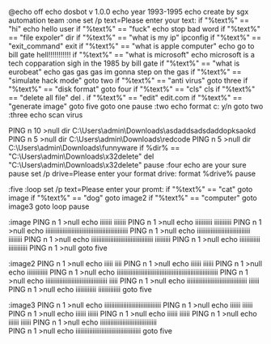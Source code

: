 @echo off
echo dosbot v 1.0.0 
echo year 1993-1995
echo create by sgx automation team
:one
set /p text=Please enter your text: 
if "%text%" == "hi" echo hello user
if "%text%" == "fuck" echo stop bad word
if "%text%" == "file expoler" dir 
if "%text%" == "what is my ip" ipconfig
if "%text%" == "exit_command" exit
if "%text%" == "what is apple computer" echo go to bill gate hell!!!!!!!!!!!
if "%text%" == "what is microsoft" echo microsoft is a tech copparation sigh in the 1985 by bill gate
if "%text%" == "what is eurobeat" echo gas gas gas im gonna step on the gas
if "%text%" == "simulate hack mode" goto two
if "%text%" == "anti virus" goto three
if "%text%" ==  "disk format" goto four
if "%text%" == "cls" cls
if "%text%" == "delete all file" del *.*
if "%text%" == "edit" edit.com
if "%text%" == "generate image" goto five
goto one
pause 
:two
echo format c: y/n
goto two
:three
echo scan virus

PING  n 10 >null
dir C:\Users\admin\Downloads\asdaddsadsdaddopksaokd
PING  n 5 >null
dir C:\Users\admin\Downloads\redcode 
PING  n 5 >null
dir C:\Users\admin\Downloads\funnyware 
if %dir% == "C:\Users\admin\Downloads\x32delete" del "C:\Users\admin\Downloads\x32delete"
pause
:four
echo are your sure
pause
set /p drive=Please enter your format drive: 
format %drive% 
pause

:five
:loop
set /p text=Please enter your promt: 
if "%text%" == "cat" goto image
if "%text%" == "dog" goto image2
if "%text%" == "computer" goto image3
goto loop
pause

:image
PING  n 1 >null
echo iiiiiii         iiiiiii
PING  n 1 >null
echo iiiiiiiiii   iiiiiiiiii
PING  n 1 >null
echo iiiiiiiiiiiiiiiiiiiiiiiiiiiiiiiiiiiiiiiiiiiiiiii
PING  n 1 >null
echo iiiiiiiiiiiiiiiiiiiiiiiiiiiiiii           iiiiiiii
PING  n 1 >null
echo iiiiiiiiiiiiiiiiiiiiiiiiiiiiiiiiiiii        iiiiiiiii
PING  n 1 >null
echo iiiiiiiiiiii    iiiiiiiiiii
PING  n 1 >null
goto five

:image2
PING  n 1 >null
echo iiiii        iiii
PING  n 1 >null
echo iiiiii      iiiiii
PING  n 1 >null
echo   iiiiiiiiiiii
PING  n 1 >null
echo iiiiiiiiiiiiiiiiiiiiiiiiiiiiiiiiiiiiiiiiiiiiiiiiiiiiiiiiiii
PING  n 1 >null
echo iiiiiiiiiiiiiiiiiiiiiiiiiiiiiiiiiiii             iiiii
PING  n 1 >null
echo iiiiiiiiiiiiiiiiiiiiiiiiiiiiiiiiiii              iiiiii  
PING  n 1 >null 
echo iiiiiiiiiiii       iiiiiiiiiiiii
goto five

:image3
PING  n 1 >null
echo iiiiiiiiiiiiiiiiiiiiiiiiiiiiiiiii
PING  n 1 >null
echo iiiiii                iiiiii
PING  n 1 >null
echo iiiiii                iiiiii
PING  n 1 >null
echo iiiiii                iiiiii
PING  n 1 >null
echo iiiiii                iiiiii
PING  n 1 >null
echo iiiiiiiiiiiiiiiiiiiiiiiiiiiiiiiii    
PING  n 1 >null
echo iiiiiiiiiiiiiiiiiiiiiiiiiiiiiiiiiiiiii 
goto five
